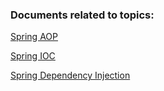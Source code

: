 ### Documents related to topics:

[Spring AOP](docs%2FAOP.md)

[Spring IOC](docs%2FIOC.md)

[Spring Dependency Injection](docs%2FDI.md)
